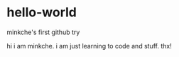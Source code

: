 # hello-world
minkche's first github try
<p>hi i am minkche. i am just learning to code and stuff. thx!</p>
